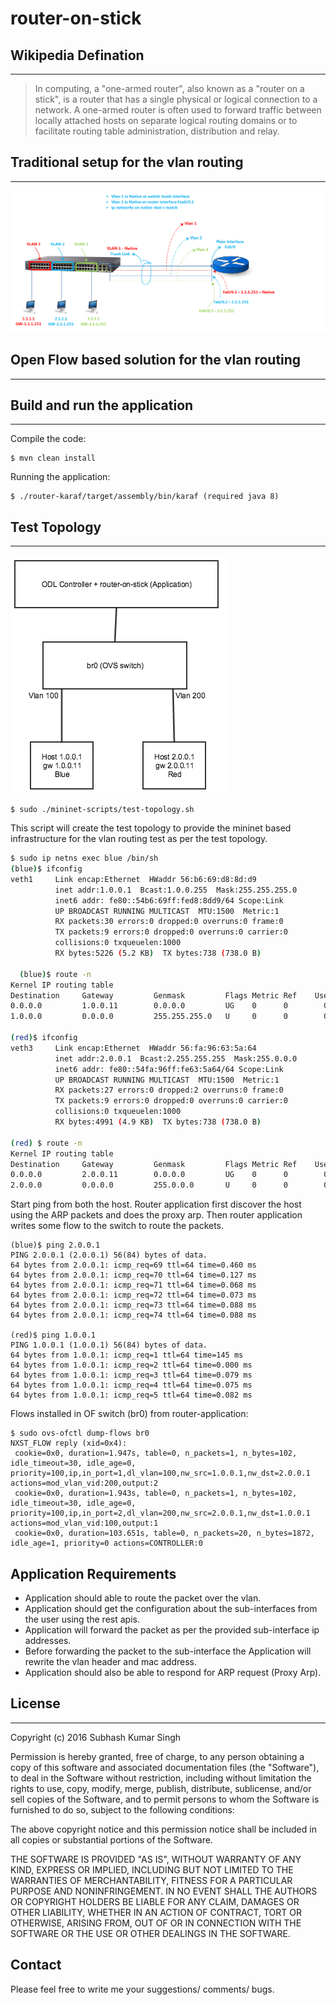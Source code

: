 # router-on-stick

## Wikipedia Defination
---
> In computing, a "one-armed router", also known as a "router on a stick", is a router that has a single physical or logical connection to a network. A one-armed router is often used to forward traffic between locally attached hosts on separate logical routing domains or to facilitate routing table administration, distribution and relay.

## Traditional setup for the vlan routing
---
![alt text](https://github.com/subh007/router-on-stick/blob/master/diagram/router-on-stick.png)

## Open Flow based solution for the vlan routing
---

## Build and run the application
---
Compile the code:

```shell
$ mvn clean install
```

Running the application:

```shell
$ ./router-karaf/target/assembly/bin/karaf (required java 8)
```

## Test Topology
---
![alt text](https://github.com/subh007/router-on-stick/blob/master/diagram/test-topology.png)

```shell
$ sudo ./mininet-scripts/test-topology.sh
```

This script will create the test topology to provide the mininet based infrastructure for the vlan routing test as per the test topology.

```sh
$ sudo ip netns exec blue /bin/sh
(blue)$ ifconfig
veth1     Link encap:Ethernet  HWaddr 56:b6:69:d8:8d:d9
          inet addr:1.0.0.1  Bcast:1.0.0.255  Mask:255.255.255.0
          inet6 addr: fe80::54b6:69ff:fed8:8dd9/64 Scope:Link
          UP BROADCAST RUNNING MULTICAST  MTU:1500  Metric:1
          RX packets:30 errors:0 dropped:0 overruns:0 frame:0
          TX packets:9 errors:0 dropped:0 overruns:0 carrier:0
          collisions:0 txqueuelen:1000
          RX bytes:5226 (5.2 KB)  TX bytes:738 (738.0 B)
          
  (blue)$ route -n
Kernel IP routing table
Destination     Gateway         Genmask         Flags Metric Ref    Use Iface
0.0.0.0         1.0.0.11        0.0.0.0         UG    0      0        0 veth1
1.0.0.0         0.0.0.0         255.255.255.0   U     0      0        0 veth1

(red)$ ifconfig
veth3     Link encap:Ethernet  HWaddr 56:fa:96:63:5a:64
          inet addr:2.0.0.1  Bcast:2.255.255.255  Mask:255.0.0.0
          inet6 addr: fe80::54fa:96ff:fe63:5a64/64 Scope:Link
          UP BROADCAST RUNNING MULTICAST  MTU:1500  Metric:1
          RX packets:27 errors:0 dropped:2 overruns:0 frame:0
          TX packets:9 errors:0 dropped:0 overruns:0 carrier:0
          collisions:0 txqueuelen:1000
          RX bytes:4991 (4.9 KB)  TX bytes:738 (738.0 B)

(red) $ route -n
Kernel IP routing table
Destination     Gateway         Genmask         Flags Metric Ref    Use Iface
0.0.0.0         2.0.0.11        0.0.0.0         UG    0      0        0 veth3
2.0.0.0         0.0.0.0         255.0.0.0       U     0      0        0 veth3
```

Start ping from both the host. Router application first discover the host using the ARP packets and does the proxy arp. Then router application writes some flow to the switch to route the packets.

```shell
(blue)$ ping 2.0.0.1
PING 2.0.0.1 (2.0.0.1) 56(84) bytes of data.
64 bytes from 2.0.0.1: icmp_req=69 ttl=64 time=0.460 ms
64 bytes from 2.0.0.1: icmp_req=70 ttl=64 time=0.127 ms
64 bytes from 2.0.0.1: icmp_req=71 ttl=64 time=0.068 ms
64 bytes from 2.0.0.1: icmp_req=72 ttl=64 time=0.073 ms
64 bytes from 2.0.0.1: icmp_req=73 ttl=64 time=0.088 ms
64 bytes from 2.0.0.1: icmp_req=74 ttl=64 time=0.088 ms

(red)$ ping 1.0.0.1
PING 1.0.0.1 (1.0.0.1) 56(84) bytes of data.
64 bytes from 1.0.0.1: icmp_req=1 ttl=64 time=145 ms
64 bytes from 1.0.0.1: icmp_req=2 ttl=64 time=0.000 ms
64 bytes from 1.0.0.1: icmp_req=3 ttl=64 time=0.079 ms
64 bytes from 1.0.0.1: icmp_req=4 ttl=64 time=0.075 ms
64 bytes from 1.0.0.1: icmp_req=5 ttl=64 time=0.082 ms
```
Flows installed in OF switch (br0) from router-application:

```shell
$ sudo ovs-ofctl dump-flows br0
NXST_FLOW reply (xid=0x4):
 cookie=0x0, duration=1.947s, table=0, n_packets=1, n_bytes=102, idle_timeout=30, idle_age=0, priority=100,ip,in_port=1,dl_vlan=100,nw_src=1.0.0.1,nw_dst=2.0.0.1 actions=mod_vlan_vid:200,output:2
 cookie=0x0, duration=1.943s, table=0, n_packets=1, n_bytes=102, idle_timeout=30, idle_age=0, priority=100,ip,in_port=2,dl_vlan=200,nw_src=2.0.0.1,nw_dst=1.0.0.1 actions=mod_vlan_vid:100,output:1
 cookie=0x0, duration=103.651s, table=0, n_packets=20, n_bytes=1872, idle_age=1, priority=0 actions=CONTROLLER:0
```
## Application Requirements

- Application should able to route the packet over the vlan.
- Application should get the configuration about the sub-interfaces from the user using the rest apis.
- Application will forward the packet as per the provided sub-interface ip addresses.
- Before forwarding the packet to the sub-interface the Application will rewrite the vlan header and mac address.
- Application should also be able to respond for ARP request (Proxy Arp).

## License
---
Copyright (c) 2016 Subhash Kumar Singh

Permission is hereby granted, free of charge, to any person obtaining a copy of this software and associated documentation files (the "Software"), to deal in the Software without restriction, including without limitation the rights to use, copy, modify, merge, publish, distribute, sublicense, and/or sell copies of the Software, and to permit persons to whom the Software is furnished to do so, subject to the following conditions:

The above copyright notice and this permission notice shall be included in all copies or substantial portions of the Software.

THE SOFTWARE IS PROVIDED "AS IS", WITHOUT WARRANTY OF ANY KIND, EXPRESS OR IMPLIED, INCLUDING BUT NOT LIMITED TO THE WARRANTIES OF MERCHANTABILITY, FITNESS FOR A PARTICULAR PURPOSE AND NONINFRINGEMENT. IN NO EVENT SHALL THE AUTHORS OR COPYRIGHT HOLDERS BE LIABLE FOR ANY CLAIM, DAMAGES OR OTHER LIABILITY, WHETHER IN AN ACTION OF CONTRACT, TORT OR OTHERWISE, ARISING FROM, OUT OF OR IN CONNECTION WITH THE SOFTWARE OR THE USE OR OTHER DEALINGS IN THE SOFTWARE.

## Contact

Please feel free to write me your suggestions/ comments/ bugs.
